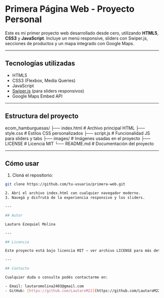 # Primera Página Web - Proyecto Personal

Este es mi primer proyecto web desarrollado desde cero, utilizando **HTML5**, **CSS3** y **JavaScript**. Incluye un menú responsive, sliders con Swiper.js, secciones de productos y un mapa integrado con Google Maps.

---

## Tecnologías utilizadas

- HTML5
- CSS3 (Flexbox, Media Queries)
- JavaScript
- [Swiper.js](https://swiperjs.com/) (para sliders responsivos)
- Google Maps Embed API

---

## Estructura del proyecto

ecom_hamburguesas/
├── index.html # Archivo principal HTML
├── style.css # Estilos CSS personalizados
├── script.js # Funcionalidad JS para sliders y tabs
├── images/ # Imágenes usadas en el proyecto
├── LICENSE # Licencia MIT
└── README.md # Documentación del proyecto

---

## Cómo usar

1. Cloná el repositorio:

```bash
git clone https://github.com/tu-usuario/primera-web.git

2. Abrí el archivo index.html con cualquier navegador moderno.
3. Navegá y disfrutá de la experiencia responsive y los sliders.

---

## Autor

Lautaro Ezequiel Molina

---

## Licencia

Este proyecto está bajo licencia MIT — ver archivo LICENSE para más detalles.

---

## Contacto

Cualquier duda o consulta podés contactarme en:

- Email: lautaromolina2403@gmail.com
- GitHub: [https://github.com/LautaroM22](https://github.com/LautaroM22)
```
